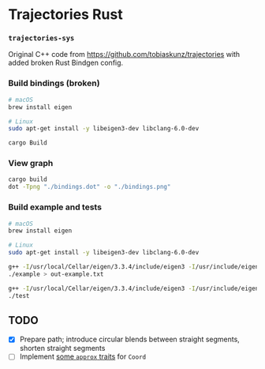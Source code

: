 # Trajectories Rust

### `trajectories-sys`

Original C++ code from <https://github.com/tobiaskunz/trajectories> with added broken Rust Bindgen config.

### Build bindings (broken)

```bash
# macOS
brew install eigen

# Linux
sudo apt-get install -y libeigen3-dev libclang-6.0-dev

cargo Build
```

### View graph

```bash
cargo build
dot -Tpng "./bindings.dot" -o "./bindings.png"
```

### Build example and tests

```bash
# macOS
brew install eigen

# Linux
sudo apt-get install -y libeigen3-dev libclang-6.0-dev

g++ -I/usr/local/Cellar/eigen/3.3.4/include/eigen3 -I/usr/include/eigen3 Example.cpp Trajectory.cpp Path.cpp -o example -O3
./example > out-example.txt

g++ -I/usr/local/Cellar/eigen/3.3.4/include/eigen3 -I/usr/include/eigen3 Test.cpp Trajectory.cpp Path.cpp -o test -O3
./test
```

## TODO

* [x] Prepare path; introduce circular blends between straight segments, shorten straight segments
* [ ] Implement [some `approx` traits](https://docs.rs/approx/0.3.0/approx/#implementing-approximate-equality-for-custom-types) for `Coord`